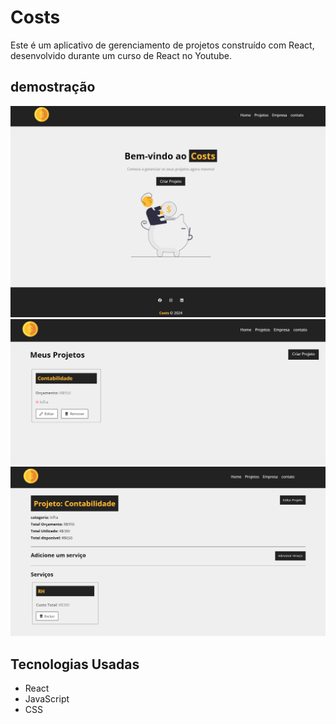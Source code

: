 # Costs

Este é um aplicativo de gerenciamento de projetos construído com React, desenvolvido durante um curso de React no Youtube.

## demostração

![tela inicial](images/tela-inicial-projeto.png)
![menu projetos](images/menu-projetos.png)
![tela inicial](images/editar-add-projetopng.png)

## Tecnologias Usadas

- React
- JavaScript
- CSS
